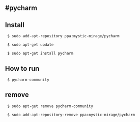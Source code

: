 #pycharm
---

## Install
```
 $ sudo add-apt-repository ppa:mystic-mirage/pycharm

 $ sudo apt-get update

 $ sudo apt-get install pycharm
```

## How to run 
```
 $ pycharm-community
```

## remove
```
 $ sudo apt-get remove pycharm-community
 
 $ sudo add-apt-repository-remove ppa:mystic-mirage/pycharm
 
